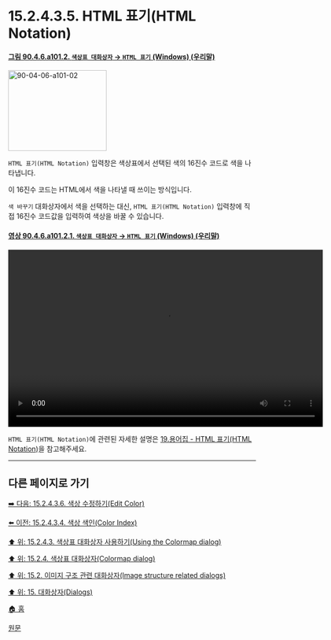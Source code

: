 # 15.2.4.3.5. HTML 표기(HTML Notation)

<a id="90-04-06-a101-02"></a>

#### [그림 90.4.6.a101.2. `색상표 대화상자` → `HTML 표기` (Windows) (우리말)](./90-04-0006-colormap.md#90-04-06-a101-02)
<img width="200" height="164" alt="90-04-06-a101-02" src="https://github.com/wonder13662/gimp/assets/15767104/613defb3-7626-4519-94ce-f54376131bc7" />

`HTML 표기(HTML Notation)` 입력창은 색상표에서 선택된 색의 16진수 코드로 색을 나타냅니다.

이 16진수 코드는 HTML에서 색을 나타낼 때 쓰이는 방식입니다.

`색 바꾸기` 대화상자에서 색을 선택하는 대신, `HTML 표기(HTML Notation)` 입력창에 직접 16진수 코드값을 입력하여 색상을 바꿀 수 있습니다.

<a id="90-04-06-a101-02-01"></a>

#### [영상 90.4.6.a101.2.1. `색상표 대화상자` → `HTML 표기` (Windows) (우리말)](./90-04-0006-colormap.md#90-04-06-a101-02-01)
<video controls="controls" width="640" height="360" src="https://github.com/wonder13662/gimp/assets/15767104/32d1c17e-1c84-4f5b-b61b-ec9ea3115c1f"></video>

`HTML 표기(HTML Notation)`에 관련된 자세한 설명은 [19.용어집 - HTML 표기(HTML Notation)](./19-glossaryx-html_notation.md)을 참고해주세요.

***

## 다른 페이지로 가기

[➡️ 다음: 15.2.4.3.6. 색상 수정하기(Edit Color)](./15-02-04-03-06-edit_color.md)

[⬅️ 이전: 15.2.4.3.4. 색상 색인(Color Index)](./15-02-04-03-04-color_index.md)

[⬆️ 위: 15.2.4.3. 색상표 대화상자 사용하기(Using the Colormap dialog)](./15-02-04-03-00-using_the_colormap_dialog.md)

[⬆️ 위: 15.2.4. 색상표 대화상자(Colormap dialog)](./15-02-04-00-colormap-dialog.md)

[⬆️ 위: 15.2. 이미지 구조 관련 대화상자(Image structure related dialogs)](./15-02-00-image-structure-related-dialogs.md)

[⬆️ 위: 15. 대화상자(Dialogs)](./15-00-dialogs.md)

[🏠 홈](./00-home.md)

[원문](https://docs.gimp.org/2.10/ko/gimp-indexed-palette-dialog.html#gimp-indexed-palette-dialog-using)